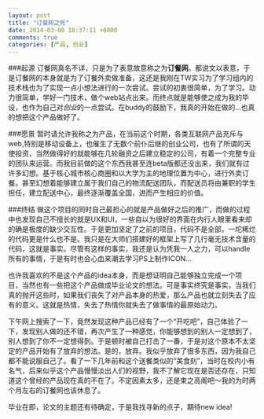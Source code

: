 ```yaml
---
layout: post
title: "订餐网之死"
date: 2014-03-08 18:37:11 +0800
comments: true
categories: [产品, 创业]
---
```

###起源
订餐网真名不详，只是为了表意故意称之为**订餐网**。都说文以表意，于是订餐网的本身就是为了订餐外卖做准备，这还是我刚在TW实习为了学习组内的技术栈也为了实现一点小想法进行的一次尝试。尝试的初衷很简单，为了学习。动力很简单，学好一门技术，做个web站点出来。而终点就是能够使之成为我的毕设，也作为自己对*创业*的一点尝试。在buddy的鼓励下，我真的开始在做的...也真的想把这个产品做好了。
<!--more-->
###愿景
暂时请允许我称之为产品，在当前这个时期，各类互联网产品充斥与web,特别是移动设备上，也催生了无数个前仆后继的创业公司，也有了所谓的天使投资，当然做得好的就能够在几轮融资之后建立稳定的公司，有着一个完整专业的团队来运营。而我目前做的这个东西我甚至连beta版都还没出来，我们就有过许多幻想。基于核心城市核心商圈和以大学为主的地理位置为中心，进行外卖订餐。甚至幻想着能够建立属于我们自己的物流配送团队，而配送员将由兼职的学生担任，建立配送中心，最终逐渐覆盖全国，进而产生相应的价值。

###终结
做这个项目的同时自己最担心的就是产品做好之后的推广，而做的过程中也发现自己不擅长的就是UX和UI，一些自以为很好的界面在内行人眼里看来却的确是极度的缺少交互性。于是更加坚定了之前的项目，代码不是全部，一坨稀烂的代码更是什么也不是。我只是在大师们搭建好的框架上写了几行毫无技术含量的代码，这就是事实。尽管有这样的事实，我还是认为凭我一人之力，可以handle所有的事情，于是有时也会心血来潮去学习PS上制作ICON...

也许我喜欢的不是这个产品的idea本身，而是想证明自己能够独立完成一个项目，当然也有一些把这个产品做成毕业论文的想法。可是事实终究是事实，当我们真的抛开这些时，如果我们丧失了对产品本身的热爱，那么产品也就立刻失去了应有的意义。这就是热情，失去了热情你就失去了做事情的最原始动力。

下午网上搜索了一下，竟然发现这种产品已经有了一个“开吃吧”，自己体验了一下，发现别人做的还不错，再次产生了一种感觉，你能够想到的别人一定想到了，别人想到了你不一定想得到。于是顿时被自己打击了一番，于是对这个原本不太坚定的产品开始有了放弃的想法。是的，放弃。我似乎放弃了很多东西，因为我自己都不能说服自己了。看了一下几年前和这个送餐类似的“美食刻”，当时在校内小有名气，后来似乎这个产品慢慢淡出人们的视野，我不了解它现在是否还存在，只知道这个曾经的产品现在真的不在了。不定因素太多，还是束之高阁吧～我的为时两个月左右的订餐网也该休息了。

毕业在即，论文的主题还有待确定，于是我找寻新的点子，期待new idea!



